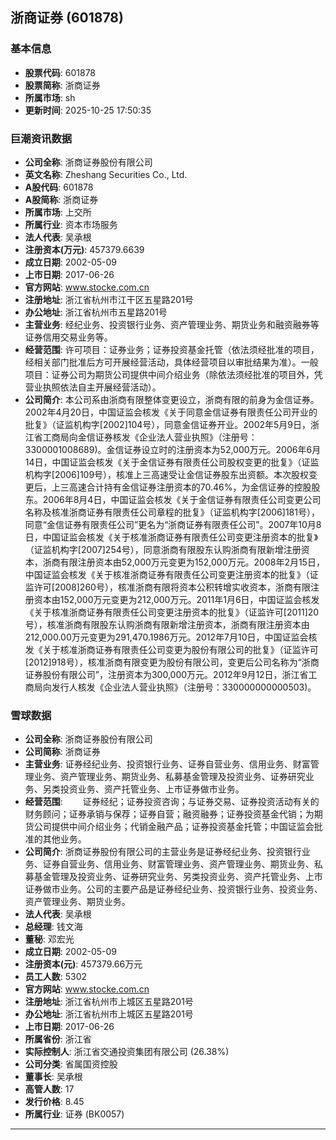 ## 浙商证券 (601878)

### 基本信息

- **股票代码**: 601878
- **股票简称**: 浙商证券
- **所属市场**: sh
- **更新时间**: 2025-10-25 17:50:35

### 巨潮资讯数据

- **公司全称**: 浙商证券股份有限公司
- **英文名称**: Zheshang Securities Co., Ltd.
- **A股代码**: 601878
- **A股简称**: 浙商证券
- **所属市场**: 上交所
- **所属行业**: 资本市场服务
- **法人代表**: 吴承根
- **注册资本(万元)**: 457379.6639
- **成立日期**: 2002-05-09
- **上市日期**: 2017-06-26
- **官方网站**: www.stocke.com.cn
- **注册地址**: 浙江省杭州市江干区五星路201号
- **办公地址**: 浙江省杭州市五星路201号
- **主营业务**: 经纪业务、投资银行业务、资产管理业务、期货业务和融资融券等证券信用交易业务等。
- **经营范围**: 许可项目：证券业务；证券投资基金托管（依法须经批准的项目，经相关部门批准后方可开展经营活动，具体经营项目以审批结果为准）。一般项目：证券公司为期货公司提供中间介绍业务（除依法须经批准的项目外，凭营业执照依法自主开展经营活动）。
- **公司简介**: 本公司系由浙商有限整体变更设立，浙商有限的前身为金信证券。2002年4月20日，中国证监会核发《关于同意金信证券有限责任公司开业的批复》（证监机构字[2002]104号），同意金信证券开业。2002年5月9日，浙江省工商局向金信证券核发《企业法人营业执照》（注册号：3300001008689)。金信证券设立时的注册资本为52,000万元。2006年6月14日，中国证监会核发《关于金信证券有限责任公司股权变更的批复》（证监机构字[2006]109号），核准上三高速受让金信证券股东出资额。本次股权变更后，上三高速合计持有金信证券注册资本的70.46%，为金信证券的控股股东。2006年8月4日，中国证监会核发《关于金信证券有限责任公司变更公司名称及核准浙商证券有限责任公司章程的批复》（证监机构字[2006]181号），同意“金信证券有限责任公司”更名为“浙商证券有限责任公司”。2007年10月8日，中国证监会核发《关于核准浙商证券有限责任公司变更注册资本的批复》（证监机构字[2007]254号），同意浙商有限股东认购浙商有限新增注册资本，浙商有限注册资本由52,000万元变更为152,000万元。2008年2月15日，中国证监会核发《关于核准浙商证券有限责任公司变更注册资本的批复》（证监许可[2008]260号），核准浙商有限将资本公积转增实收资本，浙商有限注册资本由152,000万元变更为212,000万元。2011年1月6日，中国证监会核发《关于核准浙商证券有限责任公司变更注册资本的批复》（证监许可[2011]20号），核准浙商有限股东认购浙商有限新增注册资本，浙商有限注册资本由212,000.00万元变更为291,470.1986万元。2012年7月10日，中国证监会核发《关于核准浙商证券有限责任公司变更为股份有限公司的批复》（证监许可[2012]918号），核准浙商有限变更为股份有限公司，变更后公司名称为“浙商证券股份有限公司”，注册资本为300,000万元。2012年9月12日，浙江省工商局向发行人核发《企业法人营业执照》（注册号：330000000000503)。

### 雪球数据

- **公司全称**: 浙商证券股份有限公司
- **公司简称**: 浙商证券
- **主营业务**: 证券经纪业务、投资银行业务、证券自营业务、信用业务、财富管理业务、资产管理业务、期货业务、私募基金管理及投资业务、证券研究业务、另类投资业务、资产托管业务、上市证券做市业务。
- **经营范围**: 　　证券经纪；证券投资咨询；与证券交易、证券投资活动有关的财务顾问；证券承销与保荐；证券自营；融资融券；证券投资基金代销；为期货公司提供中间介绍业务；代销金融产品；证券投资基金托管；中国证监会批准的其他业务。
- **公司简介**: 浙商证券股份有限公司的主营业务是证券经纪业务、投资银行业务、证券自营业务、信用业务、财富管理业务、资产管理业务、期货业务、私募基金管理及投资业务、证券研究业务、另类投资业务、资产托管业务、上市证券做市业务。公司的主要产品是证券经纪业务、投资银行业务、投资业务、资产管理业务、期货业务。
- **法人代表**: 吴承根
- **总经理**: 钱文海
- **董秘**: 邓宏光
- **成立日期**: 2002-05-09
- **注册资本(元)**: 457379.66万元
- **员工人数**: 5302
- **官方网站**: www.stocke.com.cn
- **注册地址**: 浙江省杭州市上城区五星路201号
- **办公地址**: 浙江省杭州市上城区五星路201号
- **上市日期**: 2017-06-26
- **所属省份**: 浙江省
- **实际控制人**: 浙江省交通投资集团有限公司 (26.38%)
- **公司分类**: 省属国资控股
- **董事长**: 吴承根
- **高管人数**: 17
- **发行价格**: 8.45
- **所属行业**: 证券 (BK0057)

---